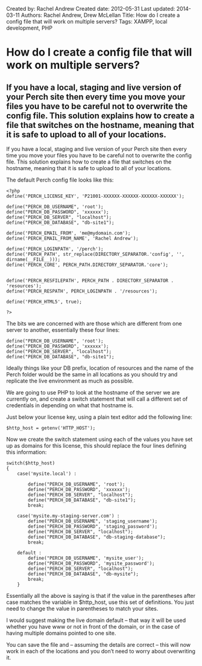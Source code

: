 Created by: Rachel Andrew
Created date: 2012-05-31
Last updated: 2014-03-11
Authors: Rachel Andrew, Drew McLellan
Title: How do I create a config file that will work on multiple servers?
Tags: XAMPP, local development, PHP

# How do I create a config file that will work on multiple servers?

## If you have a local, staging and live version of your Perch site then every time you move your files you have to be careful not to overwrite the config file. This solution explains how to create a file that switches on the hostname, meaning that it is safe to upload to all of your locations.

If you have a local, staging and live version of your Perch site then every time you move your files you have to be careful not to overwrite the config file. This solution explains how to create a file that switches on the hostname, meaning that it is safe to upload to all of your locations.

The default Perch config file looks like this:

    <?php
    define('PERCH_LICENSE_KEY', 'P21001-XXXXXX-XXXXXX-XXXXXX-XXXXXX');

    define("PERCH_DB_USERNAME", 'root');
    define("PERCH_DB_PASSWORD", 'xxxxxx');
    define("PERCH_DB_SERVER", "localhost");
    define("PERCH_DB_DATABASE", "db-site1");
    
    define('PERCH_EMAIL_FROM', 'me@mydomain.com');
    define('PERCH_EMAIL_FROM_NAME', 'Rachel Andrew');

    define('PERCH_LOGINPATH', '/perch');
    define('PERCH_PATH', str_replace(DIRECTORY_SEPARATOR.'config', '', dirname(__FILE__)));
    define('PERCH_CORE', PERCH_PATH.DIRECTORY_SEPARATOR.'core');


    define('PERCH_RESFILEPATH', PERCH_PATH . DIRECTORY_SEPARATOR . 'resources');
    define('PERCH_RESPATH', PERCH_LOGINPATH . '/resources');
    
    define('PERCH_HTML5', true);
  
    ?>

The bits we are concerned with are those which are different from one server to another, essentially these four lines:

    define("PERCH_DB_USERNAME", 'root');
    define("PERCH_DB_PASSWORD", 'xxxxxx');
    define("PERCH_DB_SERVER", "localhost");
    define("PERCH_DB_DATABASE", "db-site1");

Ideally things like your DB prefix, location of resources and the name of the Perch folder would be the same in all locations as you should try and replicate the live environment as much as possible.

We are going to use PHP to look at the hostname of the server we are currently on, and create a switch statement that will call a different set of credentials in depending on what that hostname is.

Just below your license key, using a plain text editor add the following line:

    $http_host = getenv('HTTP_HOST');

Now we create the switch statement using each of the values you have set up as domains for this license, this should replace the four lines defining this information:

    switch($http_host)
    {
    	case('mysite.local') :
    
    		define("PERCH_DB_USERNAME", 'root');
    		define("PERCH_DB_PASSWORD", 'xxxxxx');
    		define("PERCH_DB_SERVER", "localhost");
    		define("PERCH_DB_DATABASE", "db-site1");
    		break;
    
    	case('mysite.my-staging-server.com') :
    		define("PERCH_DB_USERNAME", 'staging_username');
    		define("PERCH_DB_PASSWORD", 'staging_password');
    		define("PERCH_DB_SERVER", "localhost");
    		define("PERCH_DB_DATABASE", "db-staging-database");
    		break;

	    default :
    		define("PERCH_DB_USERNAME", 'mysite_user');
    		define("PERCH_DB_PASSWORD", 'mysite_password');
    		define("PERCH_DB_SERVER", "localhost");
    		define("PERCH_DB_DATABASE", "db-mysite");
    		break;
        }

Essentially all the above is saying is that if the value in the parentheses after case matches the variable in $http_host, use this set of definitions. You just need to change the value in parentheses to match your sites.

I would suggest making the live domain default – that way it will be used whether you have www or not in front of the domain, or in the case of having multiple domains pointed to one site.

You can save the file and – assuming the details are correct – this will now work in each of the locations and you don’t need to worry about overwriting it.
